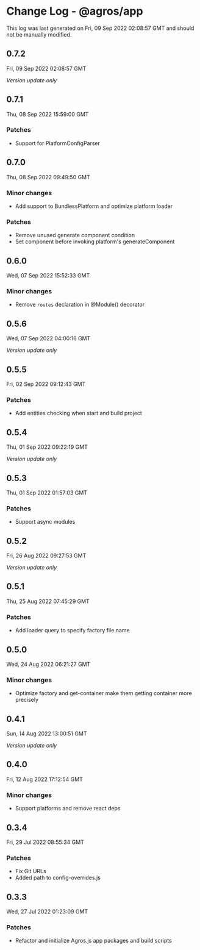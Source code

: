 # Change Log - @agros/app

This log was last generated on Fri, 09 Sep 2022 02:08:57 GMT and should not be manually modified.

## 0.7.2
Fri, 09 Sep 2022 02:08:57 GMT

_Version update only_

## 0.7.1
Thu, 08 Sep 2022 15:59:00 GMT

### Patches

- Support for PlatformConfigParser

## 0.7.0
Thu, 08 Sep 2022 09:49:50 GMT

### Minor changes

- Add support to BundlessPlatform and optimize platform loader

### Patches

- Remove unused generate component condition
- Set component before invoking platform's generateComponent

## 0.6.0
Wed, 07 Sep 2022 15:52:33 GMT

### Minor changes

- Remove `routes` declaration in @Module() decorator

## 0.5.6
Wed, 07 Sep 2022 04:00:16 GMT

_Version update only_

## 0.5.5
Fri, 02 Sep 2022 09:12:43 GMT

### Patches

- Add entities checking when start and build project

## 0.5.4
Thu, 01 Sep 2022 09:22:19 GMT

_Version update only_

## 0.5.3
Thu, 01 Sep 2022 01:57:03 GMT

### Patches

- Support async modules

## 0.5.2
Fri, 26 Aug 2022 09:27:53 GMT

_Version update only_

## 0.5.1
Thu, 25 Aug 2022 07:45:29 GMT

### Patches

- Add loader query to specify factory file name

## 0.5.0
Wed, 24 Aug 2022 06:21:27 GMT

### Minor changes

- Optimize factory and get-container make them getting container more precisely

## 0.4.1
Sun, 14 Aug 2022 13:00:51 GMT

_Version update only_

## 0.4.0
Fri, 12 Aug 2022 17:12:54 GMT

### Minor changes

- Support platforms and remove react deps

## 0.3.4
Fri, 29 Jul 2022 08:55:34 GMT

### Patches

- Fix Git URLs
- Added path to config-overrides.js

## 0.3.3
Wed, 27 Jul 2022 01:23:09 GMT

### Patches

- Refactor and initialize Agros.js app packages and build scripts

